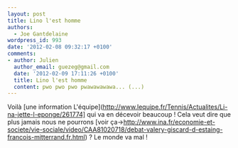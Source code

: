 ```yaml
---
layout: post
title: Lino l'est homme
authors:
  - Joe Gantdelaine
wordpress_id: 993
date: '2012-02-08 09:32:17 +0100'
comments:
- author: Julien
  author_email: guezeg@gmail.com
  date: '2012-02-09 17:11:26 +0100'
  title: Lino l'est homme
  content: pwo pwo pwo pwawawawawa... (...)
---
```

Voilà [une information L'équipe](http://www.lequipe.fr/Tennis/Actualites/Li-na-jette-l-eponge/261774] qui va en décevoir beaucoup ! Cela veut dire que plus jamais nous ne pourrons [voir ça->http://www.ina.fr/economie-et-societe/vie-sociale/video/CAA81020718/debat-valery-giscard-d-estaing-francois-mitterrand.fr.html) ? Le monde va mal !
